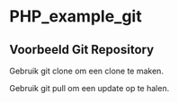 # PHP_example_git

## Voorbeeld Git Repository
Gebruik git clone <git repository> <directory> om een clone te maken.
  
Gebruik git pull om een update op te halen.

